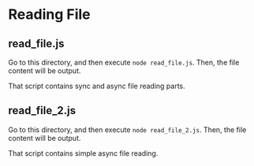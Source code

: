 # Reading File

## read_file.js

Go to this directory,
and then execute `node read_file.js`.
Then, the file content will be output.

That script contains sync and async file reading parts.

## read_file_2.js

Go to this directory,
and then execute `node read_file_2.js`.
Then, the file content will be output.

That script contains simple async file reading.
